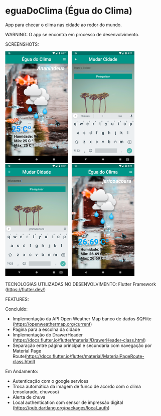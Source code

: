 # eguaDoClima (Égua do Clima)
App para checar o clima nas cidade ao redor do mundo.


WARNING: O app se encontra em processo de desenvolvimento.

SCREENSHOTS:

<img src="images/01.png" width="200"> &nbsp; <img src="images/02.png" width="200"> &nbsp; 
<img src="images/03.png" width="200"> &nbsp; <img src="images/04.png" width="200"> &nbsp; 



TECNOLOGIAS UTILIZADAS NO DESENVOLVIMENTO: 
Flutter Framework (https://flutter.dev/)

FEATURES:

Concluído:
- Implementação da API Open Weather Map banco de dados SQFlite (https://openweathermap.org/current)
- Pagina para a escolha da cidade
- Implementação do DrawerHeader (https://docs.flutter.io/flutter/material/DrawerHeader-class.html)
- Separação entre página principal e secundária com navegação por Material Page Route(https://docs.flutter.io/flutter/material/MaterialPageRoute-class.html)

Em Andamento:
- Autenticação com o google services
- Troca automática da imagem de funco de acordo com o clima (ensolarado, chuvoso)
- Alerta de chuva
- Local authentication com sensor de impressão digital (https://pub.dartlang.org/packages/local_auth)

